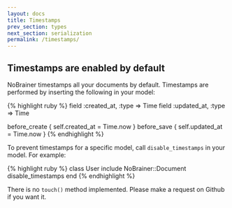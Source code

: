 ```yaml
---
layout: docs
title: Timestamps
prev_section: types
next_section: serialization
permalink: /timestamps/
---
```


## Timestamps are enabled by default

NoBrainer timestamps all your documents by default.
Timestamps are performed by inserting the following in your model:

{% highlight ruby %}
field :created_at, :type => Time
field :updated_at, :type => Time

before_create { self.created_at = Time.now }
before_save   { self.updated_at = Time.now }
{% endhighlight %}

To prevent timestamps for a specific model, call `disable_timestamps` in your model.  For example:

{% highlight ruby %}
class User
  include NoBrainer::Document
  disable_timestamps
end
{% endhighlight %}

There is no `touch()` method implemented. Please make a request on Github
if you want it.
